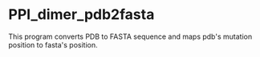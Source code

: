# PPI_dimer_pdb2fasta
This program converts PDB to FASTA sequence and maps pdb's mutation position to fasta's position.
